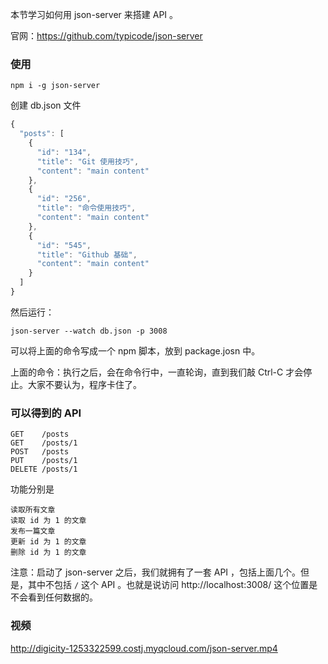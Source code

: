 本节学习如何用 json-server 来搭建 API 。

官网：https://github.com/typicode/json-server

### 使用

```
npm i -g json-server
```

创建 db.json 文件

```js
{
  "posts": [
    {
      "id": "134",
      "title": "Git 使用技巧",
      "content": "main content"
    },
    {
      "id": "256",
      "title": "命令使用技巧",
      "content": "main content"
    },
    {
      "id": "545",
      "title": "Github 基础",
      "content": "main content"
    }
  ]
}
```


然后运行：

```
json-server --watch db.json -p 3008
```

可以将上面的命令写成一个 npm 脚本，放到 package.josn 中。

上面的命令：执行之后，会在命令行中，一直轮询，直到我们敲 Ctrl-C 才会停止。大家不要认为，程序卡住了。


### 可以得到的 API

```
GET    /posts
GET    /posts/1
POST   /posts
PUT    /posts/1
DELETE /posts/1
```

功能分别是

```
读取所有文章
读取 id 为 1 的文章
发布一篇文章
更新 id 为 1 的文章
删除 id 为 1 的文章
```


注意：启动了 json-server 之后，我们就拥有了一套 API ，包括上面几个。但是，其中不包括 `/` 这个 API 。也就是说访问 http://localhost:3008/ 这个位置是不会看到任何数据的。


### 视频

http://digicity-1253322599.costj.myqcloud.com/json-server.mp4

